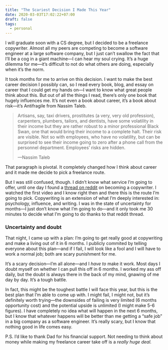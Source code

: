 ```yaml
---
title: "The Scariest Decision I Made This Year"
date: 2020-03-03T17:02:22+07:00
draft: false
tags:
  - personal
---
```


I will graduate soon with a CS degree, but I decided to be a freelance copywriter. Almost all my peers are competing to become a software engineer at a large software company, but I just can’t swallow the fact that I’ll be a cog in a giant machine—I can hear my soul crying. It’s a huge dilemma for me—it’s difficult to not do what others are doing, especially when it’s the norm.

It took months for me to arrive on this decision. I want to make the best career decision I possibly can, so I read every book, blog, and essay on career that I could get my hands on—I want to know what great people think about this. But out of all the things I read, there’s only one book that hugely influences me. It’s not even a book about career, it’s a book about risk—it’s Antifragile from Nassim Taleb.


> Artisans, say, taxi drivers, prostitutes (a very, very old profession), carpenters, plumbers, tailors, and dentists, have some volatility in their income but they are rather robust to a minor professional Black Swan, one that would bring their income to a complete halt. Their risk are visible. Not so with employees, who have no volatility, but can be surprised to see their income going to zero after a phone call from the personnel department. Employees’ risks are hidden.
> 
> —Nassim Taleb

That paragraph is pivotal. It completely changed how I think about career and it made me decide to pick a freelance route.

But I was still confused, though. I didn’t know what service I’m going to offer, until one day I found a [thread on reddit](https://old.reddit.com/r/digitalnomad/comments/aiwymi/i_make_around_300000_a_year_as_a_freelance/) on becoming a copywriter. I watched the first video and I know right then and there this is the route I’m going to pick. Copywriting is an extension of what I’m deeply interested in: psychology, influence, and writing. I was in the state of uncertainty for months—I just don’t know what I’m going to do—and it only took me 30 minutes to decide what I’m going to do thanks to that reddit thread.

### Uncertainty and doubt
That night, I came up with a plan: I’m going to get really good at copywriting and make a living out of it in 6 months. I publicly commited by telling everyone about this plan—and if I fail, I will look like a fool and I will have to work a normal job; both are scary punishment for me.

It’s a scary decision—I’m all alone—and I _have to_ make it work. Most days I doubt myself on whether I can pull this off in 6 months. I worked my ass off daily, but the doubt is always there in the back of my mind, gnawing of me day by day. It’s a tough battle.

In fact, this might be the toughest battle I will face this year, but this is the best plan that I’m able to come up with. I might fail, I might not, but it’s definitely worth trying—the downsides of failing is very limited (6 months opportunity cost) and the potential upside is unlimited (I might make 5-6 figures). I have completely no idea what will happen in the next 6 months, but I know that whatever happens will be better than me getting a “safe job” in a big company as a software engineer. It’s really scary, but I know that nothing good in life comes easy.

P.S. I’d like to thank Dad for his financial support. Not needing to think about money while making my freelance career take off is a _really huge deal._

